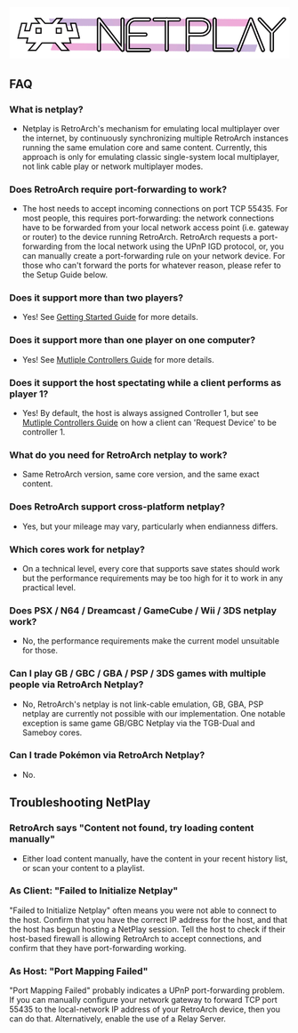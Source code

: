 
![](../image/branding/netplay-logo.gif)

## FAQ

### What is netplay?

- Netplay is RetroArch's mechanism for emulating local multiplayer over the internet, by continuously synchronizing multiple RetroArch instances running the same emulation core and same content. Currently, this approach is only for emulating classic single-system local multiplayer, not link cable play or network multiplayer modes.

### Does RetroArch require port-forwarding to work?

- The host needs to accept incoming connections on port TCP 55435. For most people, this requires port-forwarding: the network connections have to be forwarded from your local network access point (i.e. gateway or router) to the device running RetroArch. RetroArch requests a port-forwarding from the local network using the UPnP IGD protocol, or, you can manually create a port-forwarding rule on your network device. For those who can't forward the ports for whatever reason, please refer to the Setup Guide below.

### Does it support more than two players?

- Yes! See [Getting Started Guide](netplay-getting-started.md) for more details.

### Does it support more than one player on one computer?

- Yes! See [Mutliple Controllers Guide](netplay-multiple-controllers.md) for more details.

### Does it support the host spectating while a client performs as player 1?

- Yes! By default, the host is always assigned Controller 1, but see [Mutliple Controllers Guide](netplay-multiple-controllers.md) on how a client can 'Request Device' to be controller 1.

### What do you need for RetroArch netplay to work?

- Same RetroArch version, same core version, and the same exact content.

### Does RetroArch support cross-platform netplay?

- Yes, but your mileage may vary, particularly when endianness differs.

### Which cores work for netplay?

- On a technical level, every core that supports save states should work but the performance requirements may be too high for it to work in any practical level.

### Does PSX / N64 / Dreamcast / GameCube / Wii / 3DS netplay work?

- No, the performance requirements make the current model unsuitable for those.

### Can I play GB / GBC / GBA / PSP / 3DS games with multiple people via RetroArch Netplay?

- No, RetroArch's netplay is not link-cable emulation, GB, GBA, PSP netplay are currently not possible with our implementation. One notable exception is same game GB/GBC Netplay via the TGB-Dual and Sameboy cores.

### Can I trade Pokémon via RetroArch Netplay?

- No.

## Troubleshooting NetPlay

### RetroArch says "Content not found, try loading content manually"

- Either load content manually, have the content in your recent history list, or scan your content to a playlist.

### As Client: "Failed to Initialize Netplay"

"Failed to Initialize Netplay" often means you were not able to connect to the host. Confirm that you have the correct IP address for the host, and that the host has begun hosting a NetPlay session. Tell the host to check if their host-based firewall is allowing RetroArch to accept connections, and confirm that they have port-forwarding working.

### As Host: "Port Mapping Failed"

"Port Mapping Failed" probably indicates a UPnP port-forwarding problem. If you can manually configure your network gateway to forward TCP port 55435 to the local-network IP address of your RetroArch device, then you can do that. Alternatively, enable the use of a Relay Server.
